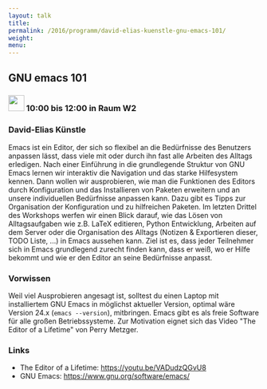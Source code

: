 ```yaml
---
layout: talk
title:
permalink: /2016/programm/david-elias-kuenstle-gnu-emacs-101/
weight:
menu:
---
```

## GNU emacs 101

### <img height = "32" src="../../../images/workshop.svg"> 10:00 bis 12:00 in Raum W2

### David-Elias Künstle

Emacs ist ein Editor, der sich so flexibel an die Bedürfnisse des Benutzers anpassen lässt, dass viele mit oder durch ihn fast alle Arbeiten des Alltags erledigen. Nach einer Einführung in die grundlegende Struktur von GNU Emacs lernen wir interaktiv die Navigation und das starke Hilfesystem kennen. Dann wollen wir ausprobieren, wie man die Funktionen des Editors durch Konfiguration und das Installieren von Paketen erweitern und an unsere individuellen Bedürfnisse anpassen kann. Dazu gibt es Tipps zur Organisation der Konfiguration und zu hilfreichen Paketen. Im letzten Drittel des Workshops werfen wir einen Blick darauf, wie das Lösen von Alltagsaufgaben wie z.B. LaTeX editieren, Python Entwicklung, Arbeiten auf dem Server oder die Organisation des Alltags (Notizen & Exportieren dieser, TODO Liste, ...) in Emacs aussehen kann. Ziel ist es, dass jeder Teilnehmer sich in Emacs grundlegend zurecht finden kann, dass er weiß, wo er Hilfe bekommt und wie er den Editor an seine Bedürfnisse anpasst. 

### Vorwissen

Weil viel Ausprobieren angesagt ist, solltest du einen Laptop mit installiertem GNU Emacs in möglichst aktueller Version, optimal wäre Version 24.x (`emacs --version`), mitbringen. Emacs gibt es als freie Software für alle großen Betriebssysteme. Zur Motivation eignet sich das Video "The Editor of a Lifetime" von Perry Metzger.

### Links

- The Editor of a Lifetime: <a href="https://youtu.be/VADudzQGvU8" target="_blank">https://youtu.be/VADudzQGvU8</a>
- GNU Emacs: <a href="https://www.gnu.org/software/emacs/" target="_blank">https://www.gnu.org/software/emacs/</a>
